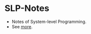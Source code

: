 # SLP-Notes
- Notes of System-level Programming.
- See [more](http://www.zhangxueyao.com/2018/01/01/%E7%B3%BB%E7%BB%9F%E7%BA%A7%E7%A8%8B%E5%BA%8F%E8%AE%BE%E8%AE%A1%E7%AC%94%E8%AE%B0(1)/).
